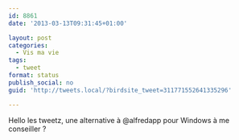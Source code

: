 ```yaml
---
id: 8861
date: '2013-03-13T09:31:45+01:00'

layout: post
categories:
  - Vis ma vie
tags:
  - tweet
format: status
publish_social: no
guid: 'http://tweets.local/?birdsite_tweet=311771552641335296'

---
```


Hello les tweetz, une alternative à @alfredapp pour Windows à me conseiller ?